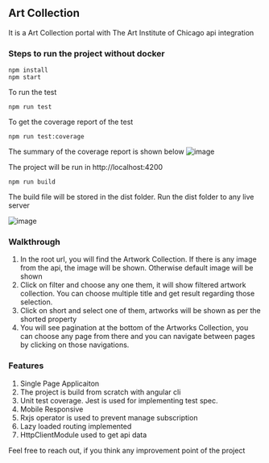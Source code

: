 ## Art Collection

It is a Art Collection portal with The Art Institute of Chicago api integration

### Steps to run the project without docker

```
npm install
npm start
```

To run the test

```
npm run test
```

To get the coverage report of the test

```
npm run test:coverage
```

The summary of the coverage report is shown below
![image](https://user-images.githubusercontent.com/20539488/189496295-171d82fe-d63c-45aa-886e-d7bd7c5527a0.png)

The project will be run in http://localhost:4200

```
npm run build
```

The build file will be stored in the dist folder. Run the dist folder to any live server

![image](https://user-images.githubusercontent.com/20539488/189496259-3a39e898-08b1-4989-b07d-798181494e92.png)

### Walkthrough

1. In the root url, you will find the Artwork Collection. If there is any image from the api, the image will be shown. Otherwise default image will be shown
2. Click on filter and choose any one them, it will show filtered artwork collection. You can choose multiple title and get result regarding those selection.
3. Click on short and select one of them, artworks will be shown as per the shorted property
4. You will see pagination at the bottom of the Artworks Collection, you can choose any page from there and you can navigate between pages by clicking on those navigations.

### Features

1. Single Page Applicaiton
2. The project is build from scratch with angular cli
3. Unit test coverage. Jest is used for implementing test spec.
4. Mobile Responsive
5. Rxjs operator is used to prevent manage subscription
6. Lazy loaded routing implemented
7. HttpClientModule used to get api data

Feel free to reach out, if you think any improvement point of the project
